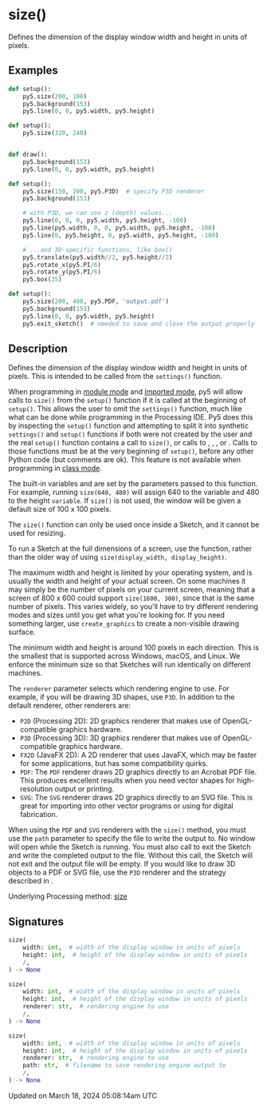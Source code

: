 # size()

Defines the dimension of the display window width and height in units of pixels.

## Examples

<div class="example-table">

<div class="example-row"><div class="example-cell-image">

</div><div class="example-cell-code">

```python
def setup():
    py5.size(200, 100)
    py5.background(153)
    py5.line(0, 0, py5.width, py5.height)
```

</div></div>

<div class="example-row"><div class="example-cell-image">

</div><div class="example-cell-code">

```python
def setup():
    py5.size(320, 240)


def draw():
    py5.background(153)
    py5.line(0, 0, py5.width, py5.height)
```

</div></div>

<div class="example-row"><div class="example-cell-image">

</div><div class="example-cell-code">

```python
def setup():
    py5.size(150, 200, py5.P3D)  # specify P3D renderer
    py5.background(153)

    # with P3D, we can use z (depth) values...
    py5.line(0, 0, 0, py5.width, py5.height, -100)
    py5.line(py5.width, 0, 0, py5.width, py5.height, -100)
    py5.line(0, py5.height, 0, py5.width, py5.height, -100)

    # ...and 3D-specific functions, like box()
    py5.translate(py5.width//2, py5.height//2)
    py5.rotate_x(py5.PI/6)
    py5.rotate_y(py5.PI/6)
    py5.box(35)
```

</div></div>

<div class="example-row"><div class="example-cell-image">

</div><div class="example-cell-code">

```python
def setup():
    py5.size(200, 400, py5.PDF, 'output.pdf')
    py5.background(153)
    py5.line(0, 0, py5.width, py5.height)
    py5.exit_sketch()  # needed to save and close the output properly
```

</div></div>

</div>

## Description

Defines the dimension of the display window width and height in units of pixels. This is intended to be called from the `settings()` function.

When programming in [module mode](content-py5-modes-module-mode) and [imported mode](content-py5-modes-imported-mode), py5 will allow calls to `size()` from the `setup()` function if it is called at the beginning of `setup()`. This allows the user to omit the `settings()` function, much like what can be done while programming in the Processing IDE. Py5 does this by inspecting the `setup()` function and attempting to split it into synthetic `settings()` and `setup()` functions if both were not created by the user and the real `setup()` function contains a call to `size()`, or calls to [](sketch_full_screen), [](sketch_smooth), [](sketch_no_smooth), or [](sketch_pixel_density). Calls to those functions must be at the very beginning of `setup()`, before any other Python code (but comments are ok). This feature is not available when programming in [class mode](content-py5-modes-class-mode).

The built-in variables [](sketch_width) and [](sketch_height) are set by the parameters passed to this function. For example, running `size(640, 480)` will assign 640 to the [](sketch_width) variable and 480 to the height `variable`. If `size()` is not used, the window will be given a default size of 100 x 100 pixels.

The `size()` function can only be used once inside a Sketch, and it cannot be used for resizing.

To run a Sketch at the full dimensions of a screen, use the [](sketch_full_screen) function, rather than the older way of using `size(display_width, display_height)`.

The maximum width and height is limited by your operating system, and is usually the width and height of your actual screen. On some machines it may simply be the number of pixels on your current screen, meaning that a screen of 800 x 600 could support `size(1600, 300)`, since that is the same number of pixels. This varies widely, so you'll have to try different rendering modes and sizes until you get what you're looking for. If you need something larger, use `create_graphics` to create a non-visible drawing surface.

The minimum width and height is around 100 pixels in each direction. This is the smallest that is supported across Windows, macOS, and Linux. We enforce the minimum size so that Sketches will run identically on different machines.

The `renderer` parameter selects which rendering engine to use. For example, if you will be drawing 3D shapes, use `P3D`. In addition to the default renderer, other renderers are:

* `P2D` (Processing 2D): 2D graphics renderer that makes use of OpenGL-compatible graphics hardware.
* `P3D` (Processing 3D): 3D graphics renderer that makes use of OpenGL-compatible graphics hardware.
* `FX2D` (JavaFX 2D): A 2D renderer that uses JavaFX, which may be faster for some applications, but has some compatibility quirks.
* `PDF`: The `PDF` renderer draws 2D graphics directly to an Acrobat PDF file. This produces excellent results when you need vector shapes for high-resolution output or printing.
* `SVG`: The `SVG` renderer draws 2D graphics directly to an SVG file. This is great for importing into other vector programs or using for digital fabrication.

When using the `PDF` and `SVG` renderers with the `size()` method, you must use the `path` parameter to specify the file to write the output to. No window will open while the Sketch is running. You must also call [](sketch_exit_sketch) to exit the Sketch and write the completed output to the file. Without this call, the Sketch will not exit and the output file will be empty. If you would like to draw 3D objects to a PDF or SVG file, use the `P3D` renderer and the strategy described in [](sketch_begin_raw).

Underlying Processing method: [size](https://processing.org/reference/size_.html)

## Signatures

```python
size(
    width: int,  # width of the display window in units of pixels
    height: int,  # height of the display window in units of pixels
    /,
) -> None

size(
    width: int,  # width of the display window in units of pixels
    height: int,  # height of the display window in units of pixels
    renderer: str,  # rendering engine to use
    /,
) -> None

size(
    width: int,  # width of the display window in units of pixels
    height: int,  # height of the display window in units of pixels
    renderer: str,  # rendering engine to use
    path: str,  # filename to save rendering engine output to
    /,
) -> None
```

Updated on March 18, 2024 05:08:14am UTC
